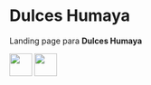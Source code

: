 # Dulces Humaya

Landing page para **Dulces Humaya**

[<img src="https://vitejs.dev/logo.svg" width="40">](https://vitejs.dev/)
[<img src="https://upload.wikimedia.org/wikipedia/commons/a/a7/React-icon.svg" width="40">](https://react.dev/)